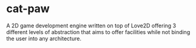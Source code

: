# cat-paw
A 2D game development engine written on top of Love2D offering 3 different levels of abstraction that aims to offer facilities while not binding the user into any architecture.
